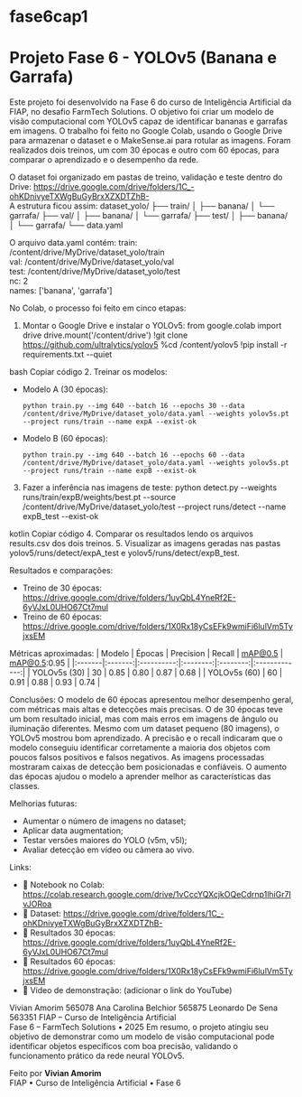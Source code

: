 # fase6cap1
# Projeto Fase 6 - YOLOv5 (Banana e Garrafa)

Este projeto foi desenvolvido na Fase 6 do curso de Inteligência Artificial da FIAP, no desafio FarmTech Solutions. O objetivo foi criar um modelo de visão computacional com YOLOv5 capaz de identificar bananas e garrafas em imagens. O trabalho foi feito no Google Colab, usando o Google Drive para armazenar o dataset e o MakeSense.ai para rotular as imagens. Foram realizados dois treinos, um com 30 épocas e outro com 60 épocas, para comparar o aprendizado e o desempenho da rede.

O dataset foi organizado em pastas de treino, validação e teste dentro do Drive: https://drive.google.com/drive/folders/1C_-ohKDnivyeTXWgBuGyBrxXZXDTZhB-  
A estrutura ficou assim:
dataset_yolo/
 ├── train/
 │   ├── banana/
 │   └── garrafa/
 ├── val/
 │   ├── banana/
 │   └── garrafa/
 ├── test/
 │   ├── banana/
 │   └── garrafa/
 └── data.yaml

O arquivo data.yaml contém:
train: /content/drive/MyDrive/dataset_yolo/train  
val: /content/drive/MyDrive/dataset_yolo/val  
test: /content/drive/MyDrive/dataset_yolo/test  
nc: 2  
names: ['banana', 'garrafa']

No Colab, o processo foi feito em cinco etapas:
1. Montar o Google Drive e instalar o YOLOv5:
from google.colab import drive
drive.mount('/content/drive')
!git clone https://github.com/ultralytics/yolov5
%cd /content/yolov5
!pip install -r requirements.txt --quiet

bash
Copiar código
2. Treinar os modelos:
- Modelo A (30 épocas):
  ```
  python train.py --img 640 --batch 16 --epochs 30 --data /content/drive/MyDrive/dataset_yolo/data.yaml --weights yolov5s.pt --project runs/train --name expA --exist-ok
  ```
- Modelo B (60 épocas):
  ```
  python train.py --img 640 --batch 16 --epochs 60 --data /content/drive/MyDrive/dataset_yolo/data.yaml --weights yolov5s.pt --project runs/train --name expB --exist-ok
  ```
3. Fazer a inferência nas imagens de teste:
python detect.py --weights runs/train/expB/weights/best.pt --source /content/drive/MyDrive/dataset_yolo/test --project runs/detect --name expB_test --exist-ok

kotlin
Copiar código
4. Comparar os resultados lendo os arquivos results.csv dos dois treinos.
5. Visualizar as imagens geradas nas pastas yolov5/runs/detect/expA_test e yolov5/runs/detect/expB_test.

Resultados e comparações:
- Treino de 30 épocas: https://drive.google.com/drive/folders/1uyQbL4YneRf2E-6yVJxL0UHO67Ct7mul  
- Treino de 60 épocas: https://drive.google.com/drive/folders/1X0Rx18yCsEFk9wmiFi6lulVm5TyjxsEM  

Métricas aproximadas:
| Modelo | Épocas | Precision | Recall | mAP@0.5 | mAP@0.5:0.95 |
|:-------|:-------:|:----------:|:--------:|:--------:|:-------------:|
| YOLOv5s (30) | 30 | 0.85 | 0.80 | 0.87 | 0.68 |
| YOLOv5s (60) | 60 | 0.91 | 0.88 | 0.93 | 0.74 |

Conclusões:
O modelo de 60 épocas apresentou melhor desempenho geral, com métricas mais altas e detecções mais precisas. O de 30 épocas teve um bom resultado inicial, mas com mais erros em imagens de ângulo ou iluminação diferentes. Mesmo com um dataset pequeno (80 imagens), o YOLOv5 mostrou bom aprendizado. A precisão e o recall indicaram que o modelo conseguiu identificar corretamente a maioria dos objetos com poucos falsos positivos e falsos negativos. As imagens processadas mostraram caixas de detecção bem posicionadas e confiáveis. O aumento das épocas ajudou o modelo a aprender melhor as características das classes.

Melhorias futuras:
- Aumentar o número de imagens no dataset;
- Aplicar data augmentation;
- Testar versões maiores do YOLO (v5m, v5l);
- Avaliar detecção em vídeo ou câmera ao vivo.

Links:
- 📘 Notebook no Colab: https://colab.research.google.com/drive/1vCccYQXcjkOQeCdrnp1lhiGr7IvJORoa  
- 📁 Dataset: https://drive.google.com/drive/folders/1C_-ohKDnivyeTXWgBuGyBrxXZXDTZhB-  
- 📁 Resultados 30 épocas: https://drive.google.com/drive/folders/1uyQbL4YneRf2E-6yVJxL0UHO67Ct7mul  
- 📁 Resultados 60 épocas: https://drive.google.com/drive/folders/1X0Rx18yCsEFk9wmiFi6lulVm5TyjxsEM  
- 🎥 Vídeo de demonstração: (adicionar o link do YouTube)

Vivian Amorim 565078
Ana Carolina Belchior 565875
Leonardo De Sena 563351
FIAP – Curso de Inteligência Artificial  
Fase 6 – FarmTech Solutions • 2025
Em resumo, o projeto atingiu seu objetivo de demonstrar como um modelo de visão computacional pode identificar objetos específicos com boa precisão, validando o funcionamento prático da rede neural YOLOv5.

Feito por **Vivian Amorim**  
FIAP • Curso de Inteligência Artificial • Fase 6
